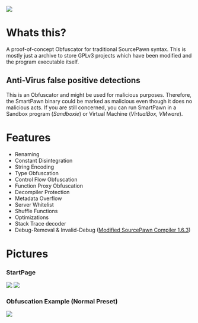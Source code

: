 ![](https://i.imgur.com/6x1CUHC.png)

# Whats this?
A proof-of-concept Obfuscator for traditional SourcePawn syntax.
This is mostly just a archive to store GPLv3 projects which have been modified and the program executable itself.

## Anti-Virus false positive detections
This is an Obfuscator and might be used for malicious purposes.
Therefore, the SmartPawn binary could be marked as malicious even though it does no malicious acts.
If you are still concerned, you can run SmartPawn in a Sandbox program (*Sandboxie*) or Virtual Machine (*VirtualBox, VMware*).

# Features
- Renaming
- Constant Disintegration
- String Encoding
- Type Obfuscation
- Control Flow Obfuscation
- Function Proxy Obfuscation
- Decompiler Protection
- Metadata Overflow
- Server Whitelist
- Shuffle Functions
- Optimizations
- Stack Trace decoder
- Debug-Removal & Invalid-Debug ([Modified SourcePawn Compiler 1.6.3](/sourcemod/modified-sourcemod-sourcemod-1.6.3.zip))

# Pictures
### StartPage
![](https://i.imgur.com/VxERfqV.png)
![](https://i.imgur.com/kwzRSpq.png)
### Obfuscation Example (Normal Preset)
![](https://i.imgur.com/2Be6yXL.png)
